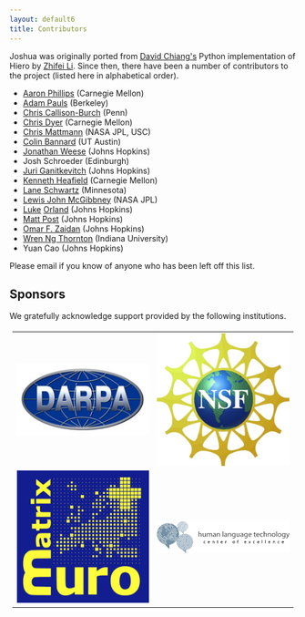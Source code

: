 ```yaml
---
layout: default6
title: Contributors
---
```


Joshua was originally ported from <a href="http://www.isi.edu/~chiang/">David Chiang's</a>
Python implementation of Hiero by <a href="http://www.cs.jhu.edu/~zfli/">Zhifei Li</a>.
Since then, there have been a number of contributors to the project (listed here in
alphabetical order).

- [Aaron Phillips](http://www.cs.cmu.edu/~aphillips/) (Carnegie Mellon)
- [Adam Pauls](http://www.eecs.berkeley.edu/~adpauls/) (Berkeley)
- [Chris Callison-Burch](http://cs.jhu.edu/~ccb/) (Penn)
- [Chris Dyer](http://www.cs.cmu.edu/~cdyer/) (Carnegie Mellon)
- [Chris Mattmann](http://sunset.usc.edu/~mattmann/) (NASA JPL, USC)
- [Colin Bannard](http://comp.ling.utexas.edu/~bannard/) (UT Austin)
- [Jonathan Weese](http://cs.jhu.edu/~jonny/) (Johns Hopkins)
- Josh Schroeder (Edinburgh)
- [Juri Ganitkevitch](http://cs.jhu.edu/~juri/) (Johns Hopkins)
- [Kenneth Heafield](http://kheafield.com/) (Carnegie Mellon)
- [Lane Schwartz](http://dowobeha.github.com) (Minnesota)
- [Lewis John McGibbney](https://github.com/lewismc) (NASA JPL)
- [Luke](https://plus.google.com/107547504293849335564) [Orland](https://github.com/lukeorland) (Johns Hopkins)
- [Matt Post](http://cs.jhu.edu/~post/) (Johns Hopkins)
- [Omar F. Zaidan](http://cs.jhu.edu/~ozaidan/) (Johns Hopkins)
- [Wren Ng Thornton](http://llama.freegeek.org/~wren/research.html) (Indiana University)
- Yuan Cao (Johns Hopkins)

Please email if you know of anyone who has been left off this list.

## Sponsors

We gratefully acknowledge support provided by the following institutions.

<table style="padding: 5px">
    <tr>
        <td><img src="images/sponsors/darpa-logo.jpg" width="240px" alt="DARPA"></td>
        <td><img src="images/sponsors/NSF-logo.jpg" width="240px" alt="NSF"></td>
    </tr>
    <tr>
        <td><img src="images/sponsors/euromatrix.png" width="240px" alt="EuroMatrix+"></td>
        <td><img src="images/sponsors/hltcoe-logo3.png" width="240px" alt="Johns Hopkins HLTCOE"></td>
    </tr>
 </table>
